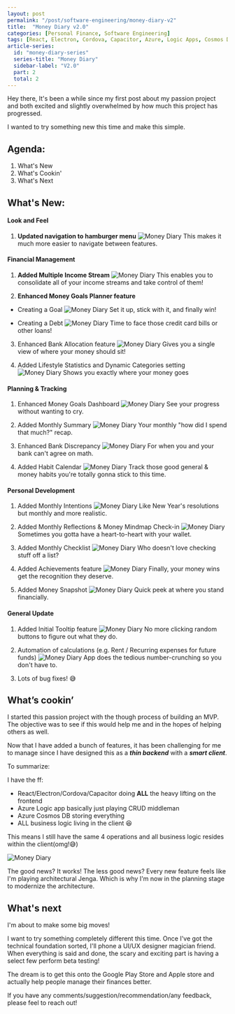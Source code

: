 ```yaml
---
layout: post
permalink: "/post/software-engineering/money-diary-v2"
title:  "Money Diary v2.0"
categories: [Personal Finance, Software Engineering]
tags: [React, Electron, Cordova, Capacitor, Azure, Logic Apps, Cosmos DB, Personal Finance, Budgeting, Cross-Platform]
article-series:
  id: "money-diary-series"
  series-title: "Money Diary"
  sidebar-label: "V2.0"
  part: 2
  total: 2
---
```


Hey there, It's been a while since my first post about my passion project and both excited and slightly overwhelmed by how much this project has progressed. 

I wanted to try something new this time and make this simple.

## Agenda:
1. What's New
2. What's Cookin'
3. What's Next

## What's New:

#### Look and Feel
1. **Updated navigation to hamburger menu**
![Money Diary](/assets/md-v2-nav-01.gif)
This makes it much more easier to navigate between features.

#### Financial Management
1. **Added Multiple Income Stream**
![Money Diary](/assets/md-v2-income-02.gif)
This enables you to consolidate all of your income streams and take control of them!

2. **Enhanced Money Goals Planner feature**
  - Creating a Goal
  ![Money Diary](/assets/md-v2-goal-03.gif)
  Set it up, stick with it, and finally win!

  - Creating a Debt
  ![Money Diary](/assets/md-v2-debt-04.gif)
  Time to face those credit card bills or other loans! 

3. Enhanced Bank Allocation feature
![Money Diary](/assets/md-v2-bankallocation-06.gif)
Gives you a single view of where your money should sit!

4. Added Lifestyle Statistics and Dynamic Categories setting
![Money Diary](/assets/md-v2-lifestyle-statistics-07.gif)
Shows you exactly where your money goes

#### Planning & Tracking
1. Enhanced Money Goals Dashboard
![Money Diary](/assets/md-v2-goaldashboard-05.gif)
See your progress without wanting to cry.

2. Added Monthly Summary
![Money Diary](/assets/md-v2-monthly-summary-08.gif)
Your monthly "how did I spend that much?" recap.

3. Enhanced Bank Discrepancy
![Money Diary](/assets/md-v2-bank-discrepancy-09.gif)
For when you and your bank can't agree on math.

4. Added Habit Calendar
![Money Diary](/assets/md-v2-Habit-Calendar-10.gif)
Track those good general & money habits you're totally gonna stick to this time.

#### Personal Development
1. Added Monthly Intentions
![Money Diary](/assets/md-v2-intentions-11.gif)
Like New Year's resolutions but monthly and more realistic.

2. Added Monthly Reflections & Money Mindmap Check-in
![Money Diary](/assets/md-v2-reflections-12.gif)
Sometimes you gotta have a heart-to-heart with your wallet.

3. Added Monthly Checklist 
![Money Diary](/assets/md-v2-checklist-13.gif)
Who doesn't love checking stuff off a list?

4. Added Achievements feature
![Money Diary](/assets/md-v2-achievements-14.gif)
Finally, your money wins get the recognition they deserve.

5. Added Money Snapshot
![Money Diary](/assets/md-v2-snapshot-15.gif)
Quick peek at where you stand financially.

#### General Update
1. Added Initial Tooltip feature
![Money Diary](/assets/md-v2-tooltip-16.gif)
No more clicking random buttons to figure out what they do.

2. Automation of calculations (e.g. Rent / Recurring expenses for future funds)
![Money Diary](/assets/md-v2-automation-17.gif)
App does the tedious number-crunching so you don't have to.

3. Lots of bug fixes! 😅

## What’s cookin’

I started this passion project with the though process of building an MVP.
The objective was to see if this would help me and in the hopes of helping others as well.

Now that I have added a bunch of features, it has been challenging for me to manage since I have designed this as a ***thin backend*** with a ***smart client***.

To summarize:

I have the ff:
- React/Electron/Cordova/Capacitor doing **ALL** the heavy lifting on the frontend
- Azure Logic app basically just playing CRUD middleman
- Azure Cosmos DB storing everything
- ALL business logic living in the client 😆

This means I still have the same 4 operations and all business logic resides within the client(omg!😅)

![Money Diary](/assets/md-whats-cookin.png)

The good news? It works! The less good news? Every new feature feels like I'm playing architectural Jenga. 
Which is why I'm now in the planning stage to modernize the architecture.


## What's next

I'm about to make some big moves!

I want to try something completely different this time.
Once I've got the technical foundation sorted, I'll phone a UI/UX designer magician friend.
When everything is said and done, the scary and exciting part is having a select few perform beta testing!

The dream is to get this onto the Google Play Store and Apple store and actually help people manage their finances better.

If you have any comments/suggestion/recommendation/any feedback, please feel to reach out!